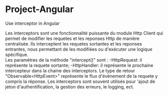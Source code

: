 # Project-Angular
Use interceptor in Angular

Les interceptors sont une fonctionnalité puissante du module Http Client qui permet de modifier les requetes et les reponses Http de manière centralisée. Ils interceptent les requetes sortantes et les reponses entrantes, nous permettant de les modifiées ou d'exécuter une logique spécifique.   
Les paramètres de la méthode "intercept()" sont :
-HttpRequest: il représente la requete sortante;
-HttpHandler: il représente le prochaine intercepteur dans la chaine des interceptors.
Le type de retour "Observable<HttpEvent<any>>" représente le flux d'événement de la requete y compris la réponse.
Les interceptors sont souvent utilisés pour 'ajout de jeton d'authentification, la gestion des erreurs, le logging, ect.

